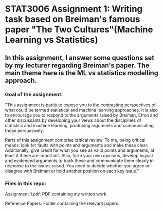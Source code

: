 # STAT3006 Assignment 1: Writing task based on Breiman's famous paper "The Two Cultures"(Machine Learning vs Statistics)

## In this assignment, I answer some questions set by my lecturer regarding Breiman's paper. The main theme here is the ML vs statistics modelling approach.

### Goal of the assignment:

"This assignment is partly to expose you to the contrasting perspectives of what could be
termed statistical and machine learning approaches. It is also to encourage you to respond to
the arguments raised by Breiman, Efron and other discussants by developing your views
about the disciplines of statistics and machine learning, producing arguments and
communicating those persuasively.

Parts of this assignment comprise critical review. To me, being critical means: look for faults
with points and arguments and make these clear. Additionally, give credit for what you see as
valid points and arguments, at least if these are important. Also, form your own opinions,
develop logical and evidenced arguments to back these and communicate them clearly in
response to the issues raised. You need to decide whether you agree or disagree with Breiman
or hold another position on each key issue."

### Files in this repo:

Assignment 1.pdf: PDF containing my written work.

Reference Papers: Folder containing the relevant papers. 

